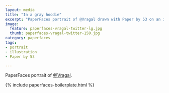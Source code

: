 ```yaml
---
layout: media
title: "In a gray hoodie"
excerpt: "PaperFaces portrait of @Vragal drawn with Paper by 53 on an iPad."
image: 
  feature: paperfaces-vragal-twitter-lg.jpg
  thumb: paperfaces-vragal-twitter-150.jpg
category: paperfaces
tags: 
- portrait
- illustration
- Paper by 53

---
```


PaperFaces portrait of [@Vragal](http://twitter.com/Vragal).

{% include paperfaces-boilerplate.html %}